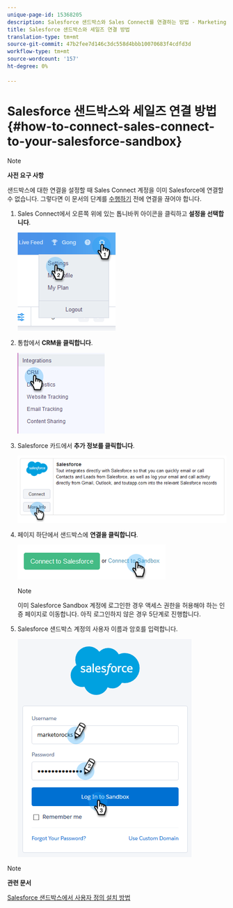 ```yaml
---
unique-page-id: 15368205
description: Salesforce 샌드박스와 Sales Connect를 연결하는 방법 - Marketing Docs - 제품 설명서
title: Salesforce 샌드박스와 세일즈 연결 방법
translation-type: tm+mt
source-git-commit: 47b2fee7d146c3dc558d4bbb10070683f4cdfd3d
workflow-type: tm+mt
source-wordcount: '157'
ht-degree: 0%

---
```



# Salesforce 샌드박스와 세일즈 연결 방법 {#how-to-connect-sales-connect-to-your-salesforce-sandbox}

>[!NOTE]
>
>**사전 요구 사항**
>
>샌드박스에 대한 연결을 설정할 때 Sales Connect 계정을 이미 Salesforce에 연결할 수 없습니다. 그렇다면 이 문서의 단계를 [수행하기](http://docs.marketo.com/x/FoDq) 전에 연결을 끊어야 합니다.

1. Sales Connect에서 오른쪽 위에 있는 톱니바퀴 아이콘을 클릭하고 **설정을 선택합니다**.

   ![](assets/one-2.png)

1. 통합에서 **CRM을 클릭합니다**.

   ![](assets/two-2.png)

1. Salesforce 카드에서 **추가 정보를 클릭합니다**.

   ![](assets/three-2.png)

1. 페이지 하단에서 샌드박스에 **연결을 클릭합니다**.

   ![](assets/four-2.png)

   >[!NOTE]
   >
   >이미 Salesforce Sandbox 계정에 로그인한 경우 액세스 권한을 허용해야 하는 인증 페이지로 이동합니다. 아직 로그인하지 않은 경우 5단계로 진행합니다.

1. Salesforce 샌드박스 계정의 사용자 이름과 암호를 입력합니다.

   ![](assets/five-2.png)

>[!NOTE]
>
>**관련 문서**
>
>[Salesforce 샌드박스에서 사용자 정의 설치 방법](http://docs.marketo.com/x/EIDq)

